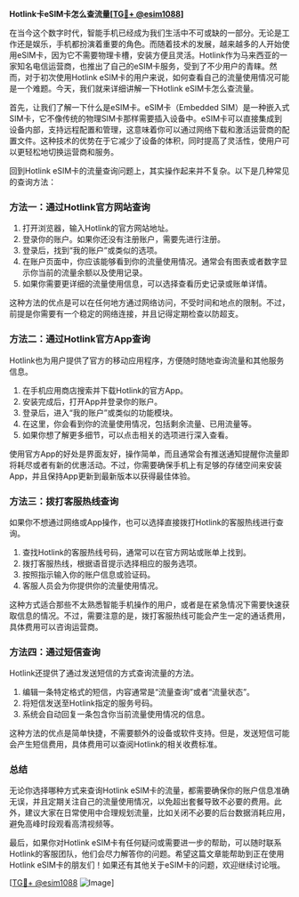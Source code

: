 **Hotlink卡eSIM卡怎么查流量[[TG💪+ @esim1088](https://t.me/s/esim1088)]**

在当今这个数字时代，智能手机已经成为我们生活中不可或缺的一部分。无论是工作还是娱乐，手机都扮演着重要的角色。而随着技术的发展，越来越多的人开始使用eSIM卡，因为它不需要物理卡槽，安装方便且灵活。Hotlink作为马来西亚的一家知名电信运营商，也推出了自己的eSIM卡服务，受到了不少用户的青睐。然而，对于初次使用Hotlink eSIM卡的用户来说，如何查看自己的流量使用情况可能是一个难题。今天，我们就来详细讲解一下Hotlink eSIM卡怎么查流量。

首先，让我们了解一下什么是eSIM卡。eSIM卡（Embedded SIM）是一种嵌入式SIM卡，它不像传统的物理SIM卡那样需要插入设备中。eSIM卡可以直接集成到设备内部，支持远程配置和管理，这意味着你可以通过网络下载和激活运营商的配置文件。这种技术的优势在于它减少了设备的体积，同时提高了灵活性，使用户可以更轻松地切换运营商和服务。

回到Hotlink eSIM卡的流量查询问题上，其实操作起来并不复杂。以下是几种常见的查询方法：

### 方法一：通过Hotlink官方网站查询

1. 打开浏览器，输入Hotlink的官方网站地址。
2. 登录你的账户。如果你还没有注册账户，需要先进行注册。
3. 登录后，找到“我的账户”或类似的选项。
4. 在账户页面中，你应该能够看到你的流量使用情况。通常会有图表或者数字显示你当前的流量余额以及使用记录。
5. 如果你需要更详细的流量使用信息，可以选择查看历史记录或账单详情。

这种方法的优点是可以在任何地方通过网络访问，不受时间和地点的限制。不过，前提是你需要有一个稳定的网络连接，并且记得定期检查以防超支。

### 方法二：通过Hotlink官方App查询

Hotlink也为用户提供了官方的移动应用程序，方便随时随地查询流量和其他服务信息。

1. 在手机应用商店搜索并下载Hotlink的官方App。
2. 安装完成后，打开App并登录你的账户。
3. 登录后，进入“我的账户”或类似的功能模块。
4. 在这里，你会看到你的流量使用情况，包括剩余流量、已用流量等。
5. 如果你想了解更多细节，可以点击相关的选项进行深入查看。

使用官方App的好处是界面友好，操作简单，而且通常会有推送通知提醒你流量即将耗尽或者有新的优惠活动。不过，你需要确保手机上有足够的存储空间来安装App，并且保持App更新到最新版本以获得最佳体验。

### 方法三：拨打客服热线查询

如果你不想通过网络或App操作，也可以选择直接拨打Hotlink的客服热线进行查询。

1. 查找Hotlink的客服热线号码，通常可以在官方网站或账单上找到。
2. 拨打客服热线，根据语音提示选择相应的服务选项。
3. 按照指示输入你的账户信息或验证码。
4. 客服人员会为你提供你的流量使用情况。

这种方式适合那些不太熟悉智能手机操作的用户，或者是在紧急情况下需要快速获取信息的情况。不过，需要注意的是，拨打客服热线可能会产生一定的通话费用，具体费用可以咨询运营商。

### 方法四：通过短信查询

Hotlink还提供了通过发送短信的方式查询流量的方法。

1. 编辑一条特定格式的短信，内容通常是“流量查询”或者“流量状态”。
2. 将短信发送至Hotlink指定的服务号码。
3. 系统会自动回复一条包含你当前流量使用情况的信息。

这种方法的优点是简单快捷，不需要额外的设备或软件支持。但是，发送短信可能会产生短信费用，具体费用可以查阅Hotlink的相关收费标准。

### 总结

无论你选择哪种方式来查询Hotlink eSIM卡的流量，都需要确保你的账户信息准确无误，并且定期关注自己的流量使用情况，以免超出套餐导致不必要的费用。此外，建议大家在日常使用中合理规划流量，比如关闭不必要的后台数据消耗应用，避免高峰时段观看高清视频等。

最后，如果你对Hotlink eSIM卡有任何疑问或需要进一步的帮助，可以随时联系Hotlink的客服团队，他们会尽力解答你的问题。希望这篇文章能帮助到正在使用Hotlink eSIM卡的朋友们！如果还有其他关于eSIM卡的问题，欢迎继续讨论哦。

[[TG💪+ @esim1088](https://t.me/s/esim1088) ![Image](https://i.postimg.cc/4NQfJmqS/Snipaste-2025-05-13-00-14-12.png)]
